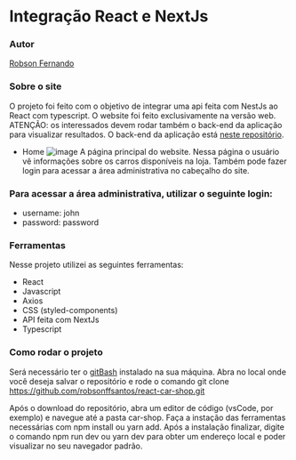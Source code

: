 # Integração React e NextJs

### Autor
[Robson Fernando](https://www.linkedin.com/in/robsonffdossantos/)

### Sobre o site
O projeto foi feito com o objetivo de integrar uma api feita com NestJs ao React com typescript. O website foi feito exclusivamente na versão web.
ATENÇÃO: os interessados devem rodar também o back-end da aplicação para visualizar resultados. O back-end da aplicação está [neste repositório](https://github.com/robsonffsantos/nest-car-shop).

* Home
![image](https://user-images.githubusercontent.com/86332847/199666287-c8512a9a-6cad-45fd-9236-5c7db74e0686.png)
A página principal do website. Nessa página o usuário vê informações sobre os carros disponíveis na loja. Também pode fazer login para acessar a área administrativa no cabeçalho do site.

### Para acessar a área administrativa, utilizar o seguinte login:
* username: john
* password: password

### Ferramentas
Nesse projeto utilizei as seguintes ferramentas:

* React
* Javascript
* Axios
* CSS (styled-components)
* API feita com NextJs
* Typescript

### Como rodar o projeto
Será necessário ter o [gitBash](https://git-scm.com/downloads) instalado na sua máquina. Abra no local onde você deseja salvar o repositório e rode o comando git clone https://github.com/robsonffsantos/react-car-shop.git

Após o download do repositório, abra um editor de código (vsCode, por exemplo) e navegue até a pasta car-shop. Faça a instação das ferramentas necessárias com npm install ou yarn add. Após a instalação finalizar, digite o comando npm run dev ou yarn dev para obter um endereço local e poder visualizar no seu navegador padrão.
